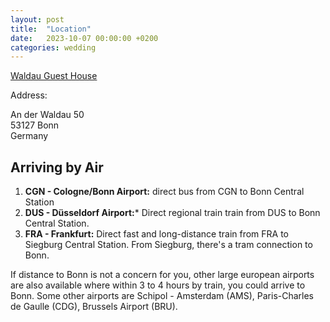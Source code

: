 ```yaml
---
layout: post
title:  "Location"
date:   2023-10-07 00:00:00 +0200
categories: wedding
---
```


[Waldau Guest House](https://waldau-restaurant.de) 

Address:

An der Waldau 50\
53127 Bonn\
Germany

## Arriving by Air

1. **CGN - Cologne/Bonn Airport:** direct bus from CGN to Bonn Central Station
2. **DUS - Düsseldorf Airport:*** Direct regional train train from DUS to Bonn Central Station.
3. **FRA - Frankfurt:** Direct fast and long-distance train from FRA to Siegburg Central Station. From Siegburg, there's a tram connection to Bonn.

If distance to Bonn is not a concern for you, other large european airports are also available where within 3 to 4 hours by train, you could arrive to Bonn. Some other airports are Schipol - Amsterdam (AMS), Paris-Charles de Gaulle (CDG), Brussels Airport (BRU).
